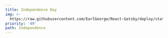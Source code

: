 ```yaml
---
title: Independence Day
img: >-
  https://raw.githubusercontent.com/EarlGeorge/React-Gatsby/deploy/static/assets/26-%E1%83%9B%E1%83%90%E1%83%98%E1%83%A1%E1%83%98.png
priority: '49'
path: Independence
---
```


